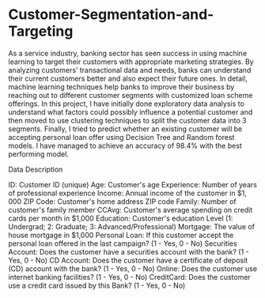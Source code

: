 # Customer-Segmentation-and-Targeting
As a service industry, banking sector has seen success in using machine learning to target their customers with appropriate marketing strategies. By analyzing customers’ transactional data and needs, banks can understand their current customers better and also expect their future ones. In detail, machine learning techniques help banks to improve their business by reaching out to different customer segments with customized loan scheme offerings. In this project, I have initially done exploratory data analysis to understand what factors could possibly influence a potential customer and then moved to use clustering techniques to split the customer data into 3 segments. Finally, I tried to predict whether an existing customer will be accepting personal loan offer using Decision Tree and Random forest models. I have managed to achieve an accuracy of 98.4% with the best performing model.

Data Description

ID: Customer ID (unique)
Age: Customer's age
Experience: Number of years of professional experience
Income: Annual income of the customer in $1, 000
ZIP Code: Customer's home address ZIP code
Family: Number of customer's family member 
CCAvg: Customer's average spending on credit cards per month in $1,000
Education: Customer's education Level (1: Undergrad; 2: Graduate; 3: Advanced/Professional)
Mortgage: The value of house mortgage in $1,000
Personal Loan: If this customer accept the personal loan offered in the last campaign? (1 - Yes, 0 - No)
Securities Account: Does the customer have a securities account with the bank? (1 - Yes, 0 - No)
CD Account: Does the customer have a certificate of deposit (CD) account with the bank? (1 - Yes, 0 - No)
Online: Does the customer use internet banking facilities? (1 - Yes, 0 - No)
CreditCard: Does the customer use a credit card issued by this Bank? (1 - Yes, 0 - No)
